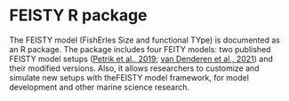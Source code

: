 # FEISTY R package

The FEISTY model (FishErIes Size and functional TYpe) is documented as an R package. The package includes four FEITY models: two published FEISTY model setups ([Petrik et al., 2019](https://doi.org/10.1016/j.pocean.2019.102124); [van Denderen et al., 2021](https://doi.org/10.1111/geb.13348)) and their modified versions. Also, it allows researchers to customize and simulate new setups with theFEISTY model framework, for model development and other marine science research.